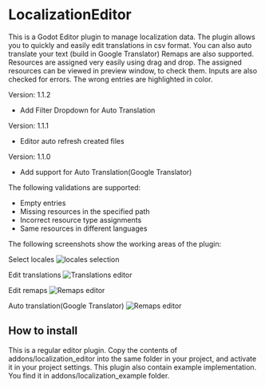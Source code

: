 # LocalizationEditor

This is a Godot Editor plugin to manage localization data. The plugin allows you to quickly and easily edit translations in csv format. You can also auto translate your text (build in Google Translator) Remaps are also supported. Resources are assigned very easily using drag and drop. The assigned resources can be viewed in preview window, to check them. Inputs are also checked for errors. The wrong entries are highlighted in color.

Version: 1.1.2
* Add Filter Dropdown for Auto Translation

Version: 1.1.1
* Editor auto refresh created files

Version: 1.1.0
* Add support for Auto Translation(Google Translator)

The following validations are supported:
* Empty entries
* Missing resources in the specified path
* Incorrect resource type assignments
* Same resources in different languages

The following screenshots show the working areas of the plugin:

Select locales
![locales selection](https://raw.githubusercontent.com/VP-GAMES/LocalizationEditor/main/.github/images/locales.png)

Edit translations
![Translations editor](https://raw.githubusercontent.com/VP-GAMES/LocalizationEditor/main/.github/images/translations.png)

Edit remaps
![Remaps editor](https://raw.githubusercontent.com/VP-GAMES/LocalizationEditor/main/.github/images/remaps.png)

Auto translation(Google Translator)
![Remaps editor](https://raw.githubusercontent.com/VP-GAMES/LocalizationEditor/main/.github/images/autotranslate.png)

How to install
-----------------

This is a regular editor plugin. Copy the contents of addons/localization_editor into the same folder in your project, and activate it in your project settings.
This plugin also contain example implementation. You find it in addons/localization_example folder.

